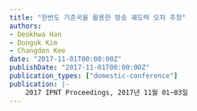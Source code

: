 ```yaml
---
title: "한반도 기준국을 활용한 방송 궤도력 오차 추정"
authors:
- Deokhwa Han
- Donguk Kim
- Changdon Kee
date: "2017-11-01T00:00:00Z"
publishDate: "2017-11-01T00:00:00Z"
publication_types: ["domestic-conference"]
publication: |-
    2017 IPNT Proceedings, 2017년 11월 01~03일
---
```

